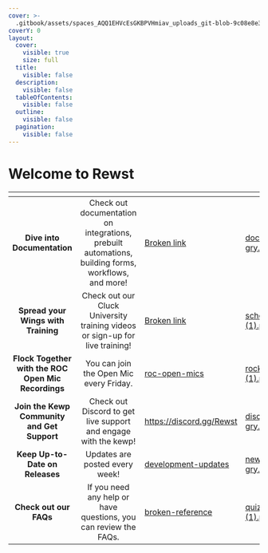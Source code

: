 ```yaml
---
cover: >-
  .gitbook/assets/spaces_AQQ1EHVcEsGKBPVHmiav_uploads_git-blob-9c08e8e315c61e3cf16cf11cc83f8a9b3468c7bd_rewst-header-new-size-test-1.webp
coverY: 0
layout:
  cover:
    visible: true
    size: full
  title:
    visible: false
  description:
    visible: false
  tableOfContents:
    visible: false
  outline:
    visible: false
  pagination:
    visible: false
---
```


# Welcome to Rewst

<table data-view="cards" data-full-width="true"><thead><tr><th align="center"></th><th align="center"></th><th data-hidden data-card-target data-type="content-ref"></th><th data-hidden data-card-cover data-type="files"></th></tr></thead><tbody><tr><td align="center"><strong>Dive into Documentation</strong></td><td align="center">Check out documentation on integrations, prebuilt automations, building forms, workflows, and more!</td><td><a href="broken-reference">Broken link</a></td><td><a href=".gitbook/assets/documentation-gry.png">documentation-gry.png</a></td></tr><tr><td align="center"><strong>Spread your Wings with Training</strong></td><td align="center">Check out our Cluck University training videos or sign-up for live training!</td><td><a href="broken-reference">Broken link</a></td><td><a href=".gitbook/assets/school-gry (1).png">school-gry (1).png</a></td></tr><tr><td align="center"><strong>Flock Together with the ROC Open Mic Recordings</strong></td><td align="center">You can join the Open Mic every Friday.</td><td><a href="updates/roc-open-mics/">roc-open-mics</a></td><td><a href=".gitbook/assets/rocket-gry (1).png">rocket-gry (1).png</a></td></tr><tr><td align="center"><strong>Join the Kewp Community and Get Support</strong></td><td align="center">Check out Discord to get live support and engage with the kewp!</td><td><a href="https://discord.gg/Rewst">https://discord.gg/Rewst</a></td><td><a href=".gitbook/assets/discord-gry.png">discord-gry.png</a></td></tr><tr><td align="center"><strong>Keep Up-to-Date on Releases</strong></td><td align="center">Updates are posted every week!</td><td><a href="updates/development-updates/">development-updates</a></td><td><a href=".gitbook/assets/new-releases-gry.png">new-releases-gry.png</a></td></tr><tr><td align="center"><strong>Check out our FAQs</strong></td><td align="center">If you need any help or have questions, you can review the FAQs.</td><td><a href="broken-reference/">broken-reference</a></td><td><a href=".gitbook/assets/quiz-gry (1).png">quiz-gry (1).png</a></td></tr></tbody></table>
